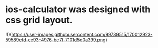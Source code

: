 # ios-calculator was designed with css grid layout.
!()(https://user-images.githubusercontent.com/99739515/170012923-59589efd-ee93-4976-be7f-7101d5d0a399.png)

